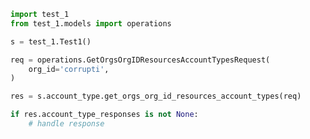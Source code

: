 <!-- Start SDK Example Usage -->
```python
import test_1
from test_1.models import operations

s = test_1.Test1()

req = operations.GetOrgsOrgIDResourcesAccountTypesRequest(
    org_id='corrupti',
)

res = s.account_type.get_orgs_org_id_resources_account_types(req)

if res.account_type_responses is not None:
    # handle response
```
<!-- End SDK Example Usage -->